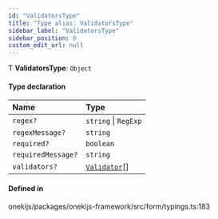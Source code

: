 ```yaml
---
id: "ValidatorsType"
title: "Type alias: ValidatorsType"
sidebar_label: "ValidatorsType"
sidebar_position: 0
custom_edit_url: null
---
```


Ƭ **ValidatorsType**: `Object`

#### Type declaration

| Name | Type |
| :------ | :------ |
| `regex?` | `string` \| `RegExp` |
| `regexMessage?` | `string` |
| `required?` | `boolean` |
| `requiredMessage?` | `string` |
| `validators?` | [`Validator`](Validator.md)[] |

#### Defined in

onekijs/packages/onekijs-framework/src/form/typings.ts:183
